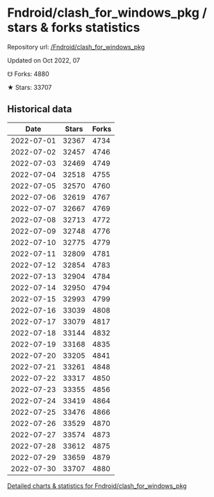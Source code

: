 # Fndroid/clash_for_windows_pkg / stars & forks statistics

Repository url: [/Fndroid/clash_for_windows_pkg](https://github.com/Fndroid/clash_for_windows_pkg)

Updated on Oct 2022, 07

☋ Forks: 4880

★ Stars: 33707

## Historical data
| Date | Stars | Forks |
|------|-------|-------|
| 2022-07-01 | 32367 | 4734 | 
| 2022-07-02 | 32457 | 4746 | 
| 2022-07-03 | 32469 | 4749 | 
| 2022-07-04 | 32518 | 4755 | 
| 2022-07-05 | 32570 | 4760 | 
| 2022-07-06 | 32619 | 4767 | 
| 2022-07-07 | 32667 | 4769 | 
| 2022-07-08 | 32713 | 4772 | 
| 2022-07-09 | 32748 | 4776 | 
| 2022-07-10 | 32775 | 4779 | 
| 2022-07-11 | 32809 | 4781 | 
| 2022-07-12 | 32854 | 4783 | 
| 2022-07-13 | 32904 | 4784 | 
| 2022-07-14 | 32950 | 4794 | 
| 2022-07-15 | 32993 | 4799 | 
| 2022-07-16 | 33039 | 4808 | 
| 2022-07-17 | 33079 | 4817 | 
| 2022-07-18 | 33144 | 4832 | 
| 2022-07-19 | 33168 | 4835 | 
| 2022-07-20 | 33205 | 4841 | 
| 2022-07-21 | 33261 | 4848 | 
| 2022-07-22 | 33317 | 4850 | 
| 2022-07-23 | 33355 | 4856 | 
| 2022-07-24 | 33419 | 4864 | 
| 2022-07-25 | 33476 | 4866 | 
| 2022-07-26 | 33529 | 4870 | 
| 2022-07-27 | 33574 | 4873 | 
| 2022-07-28 | 33612 | 4875 | 
| 2022-07-29 | 33659 | 4879 | 
| 2022-07-30 | 33707 | 4880 | 


[Detailed charts & statistics for Fndroid/clash_for_windows_pkg](https://reviewgithub.com/rep/Fndroid/clash_for_windows_pkg)
